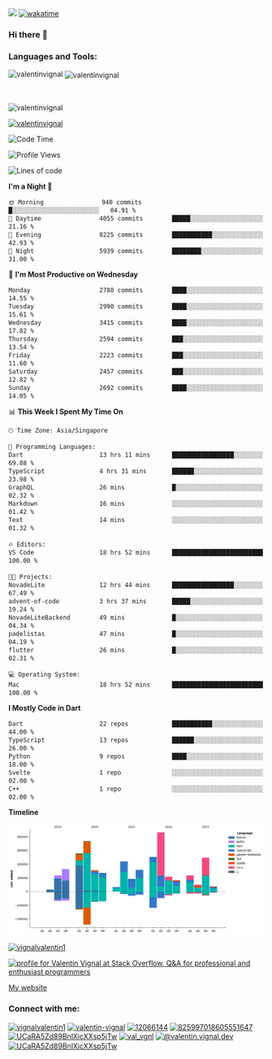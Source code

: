 
![](https://komarev.com/ghpvc/?username=valentinvignal&label=Profile%20views&color=0e75b6&style=flat)
[![wakatime](https://wakatime.com/badge/user/a700230c-ba51-4378-8fbc-fbcb542401ed.svg)](https://wakatime.com/@a700230c-ba51-4378-8fbc-fbcb542401ed)

### Hi there 👋

<h3 align="left">Languages and Tools:</h3>


<p><img align="left" src="https://github-readme-stats.vercel.app/api?username=ValentinVignal&count_private=true&show_icons=true&theme=dark" alt="valentinvignal" /></p>

<p>&nbsp;<img align="center" src="https://github-readme-stats.vercel.app/api/top-langs/?username=ValentinVignal&hide=jupyter%20notebook&layout=compact&theme=dark" alt="valentinvignal" /></p>

<br/>

<p><img align="center" src="https://github-readme-streak-stats.herokuapp.com/?user=valentinvignal&theme=dark" alt="valentinvignal" /></p>


<p align="left"> <a href="https://github.com/ryo-ma/github-profile-trophy"><img src="https://github-profile-trophy.vercel.app/?username=valentinvignal&theme=darkhub" alt="valentinvignal" /></a> </p>

<!--START_SECTION:waka-->
![Code Time](http://img.shields.io/badge/Code%20Time-2%2C208%20hrs%2029%20mins-blue)

![Profile Views](http://img.shields.io/badge/Profile%20Views-0-blue)

![Lines of code](https://img.shields.io/badge/From%20Hello%20World%20I%27ve%20Written-3.1%20million%20lines%20of%20code-blue)

**I'm a Night 🦉** 

```text
🌞 Morning                940 commits         █░░░░░░░░░░░░░░░░░░░░░░░░   04.91 % 
🌆 Daytime                4055 commits        █████░░░░░░░░░░░░░░░░░░░░   21.16 % 
🌃 Evening                8225 commits        ███████████░░░░░░░░░░░░░░   42.93 % 
🌙 Night                  5939 commits        ████████░░░░░░░░░░░░░░░░░   31.00 % 
```
📅 **I'm Most Productive on Wednesday** 

```text
Monday                   2788 commits        ████░░░░░░░░░░░░░░░░░░░░░   14.55 % 
Tuesday                  2990 commits        ████░░░░░░░░░░░░░░░░░░░░░   15.61 % 
Wednesday                3415 commits        ████░░░░░░░░░░░░░░░░░░░░░   17.82 % 
Thursday                 2594 commits        ███░░░░░░░░░░░░░░░░░░░░░░   13.54 % 
Friday                   2223 commits        ███░░░░░░░░░░░░░░░░░░░░░░   11.60 % 
Saturday                 2457 commits        ███░░░░░░░░░░░░░░░░░░░░░░   12.82 % 
Sunday                   2692 commits        ████░░░░░░░░░░░░░░░░░░░░░   14.05 % 
```


📊 **This Week I Spent My Time On** 

```text
🕑︎ Time Zone: Asia/Singapore

💬 Programming Languages: 
Dart                     13 hrs 11 mins      █████████████████░░░░░░░░   69.88 % 
TypeScript               4 hrs 31 mins       ██████░░░░░░░░░░░░░░░░░░░   23.98 % 
GraphQL                  26 mins             █░░░░░░░░░░░░░░░░░░░░░░░░   02.32 % 
Markdown                 16 mins             ░░░░░░░░░░░░░░░░░░░░░░░░░   01.42 % 
Text                     14 mins             ░░░░░░░░░░░░░░░░░░░░░░░░░   01.32 % 

🔥 Editors: 
VS Code                  18 hrs 52 mins      █████████████████████████   100.00 % 

🐱‍💻 Projects: 
NovadeLite               12 hrs 44 mins      █████████████████░░░░░░░░   67.49 % 
advent-of-code           3 hrs 37 mins       █████░░░░░░░░░░░░░░░░░░░░   19.24 % 
NovadeLiteBackend        49 mins             █░░░░░░░░░░░░░░░░░░░░░░░░   04.34 % 
padelistas               47 mins             █░░░░░░░░░░░░░░░░░░░░░░░░   04.19 % 
flutter                  26 mins             █░░░░░░░░░░░░░░░░░░░░░░░░   02.31 % 

💻 Operating System: 
Mac                      18 hrs 52 mins      █████████████████████████   100.00 % 
```

**I Mostly Code in Dart** 

```text
Dart                     22 repos            ███████████░░░░░░░░░░░░░░   44.00 % 
TypeScript               13 repos            ██████░░░░░░░░░░░░░░░░░░░   26.00 % 
Python                   9 repos             ████░░░░░░░░░░░░░░░░░░░░░   18.00 % 
Svelte                   1 repo              ░░░░░░░░░░░░░░░░░░░░░░░░░   02.00 % 
C++                      1 repo              ░░░░░░░░░░░░░░░░░░░░░░░░░   02.00 % 
```



**Timeline**

![Lines of Code chart](https://raw.githubusercontent.com/ValentinVignal/ValentinVignal/main/assets/bar_graph.png)


<!--END_SECTION:waka-->

<p align="left"> <a href="https://twitter.com/vignalvalentin1" target="blank"><img src="https://img.shields.io/twitter/follow/vignalvalentin1?logo=twitter" alt="vignalvalentin1" /></a> </p>

<a href="https://stackoverflow.com/users/12066144/valentin-vignal"><img src="https://stackexchange.com/users/flair/16694563.png?theme=dark" width="208" height="58" alt="profile for Valentin Vignal at Stack Overflow, Q&amp;A for professional and enthusiast programmers" title="profile for Valentin Vignal at Stack Overflow, Q&amp;A for professional and enthusiast programmers"></a>

[My website](https://valentinvignal.github.io/portfolio/)

<h3 align="left">Connect with me:</h3>
<p align="left">
<a href="https://twitter.com/vignalvalentin1" target="blank"><img align="center" src="https://raw.githubusercontent.com/rahuldkjain/github-profile-readme-generator/master/src/images/icons/Social/twitter.svg" alt="vignalvalentin1" height="30" width="40" /></a>
<a href="https://linkedin.com/in/valentin-vignal" target="blank"><img align="center" src="https://raw.githubusercontent.com/rahuldkjain/github-profile-readme-generator/master/src/images/icons/Social/linked-in-alt.svg" alt="valentin-vignal" height="30" width="40" /></a>
<a href="https://stackoverflow.com/users/12066144" target="blank"><img align="center" src="https://raw.githubusercontent.com/rahuldkjain/github-profile-readme-generator/master/src/images/icons/Social/stack-overflow.svg" alt="12066144" height="30" width="40" /></a>
<a href="https://discordapp.com/users/825997018605551647" target="blank"><img align="center" src="https://raw.githubusercontent.com/rahuldkjain/github-profile-readme-generator/master/src/images/icons/Social/discord.svg" alt="825997018605551647" height="30" width="40" /></a>
<a href="https://www.reddit.com/user/ValentinVignal" target="blank"><img align="center" src="https://raw.githubusercontent.com/rahuldkjain/github-profile-readme-generator/master/src/images/icons/Social/reddit.svg" alt="UCaRA5Zd89BnlXicXXsp5jTw" height="30" width="40" /></a>
<a href="https://instagram.com/valentin_vignal" target="blank"><img align="center" src="https://raw.githubusercontent.com/rahuldkjain/github-profile-readme-generator/master/src/images/icons/Social/instagram.svg" alt="val_vgnl" height="30" width="40" /></a>
<a href="https://medium.com/@valentin.vignal.dev" target="blank"><img align="center" src="https://raw.githubusercontent.com/rahuldkjain/github-profile-readme-generator/master/src/images/icons/Social/medium.svg" alt="@valentin.vignal.dev" height="30" width="40" /></a>
<a href="https://www.youtube.com/channel/UCaRA5Zd89BnlXicXXsp5jTw" target="blank"><img align="center" src="https://raw.githubusercontent.com/rahuldkjain/github-profile-readme-generator/master/src/images/icons/Social/youtube.svg" alt="UCaRA5Zd89BnlXicXXsp5jTw" height="30" width="40" /></a>
</p>



